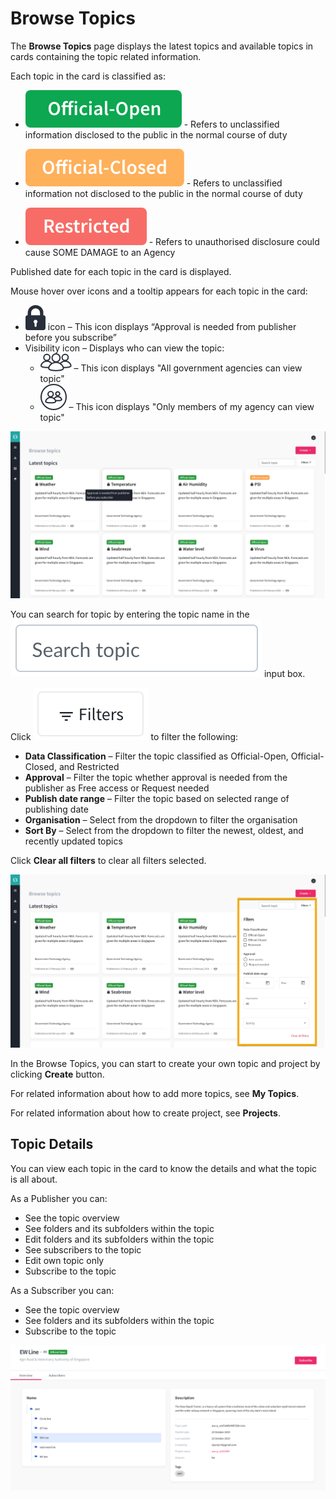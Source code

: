 
# Browse Topics

The **Browse Topics** page displays the latest topics and available topics in cards containing the topic related information. 

Each topic in the card is classified as:

- ![Image not Availabler](icon1.png) - Refers to unclassified information disclosed to the public in the normal course of duty

- ![Image not Available](icon2.png) - Refers to unclassified information not disclosed to the public in the normal course of duty

- ![Image not Available](icon3.png) - Refers to unauthorised disclosure could cause SOME DAMAGE to an Agency

Published date for each topic in the card is displayed. 

Mouse hover over icons and a tooltip appears for each topic in the card: 

- ![Image not Available](icon4.png) icon – This icon displays “Approval is needed from publisher before you subscribe” 
- Visibility icon – Displays who can view the topic: 
  - ![Image not Available](icon5.png) – This icon displays "All government agencies can view topic"
  - ![Image not Available](icon6.png) – This icon displays "Only members of my agency can view topic" 
  
![Image not Available](Fig28.png)   

You can search for topic by entering the topic name in the ![Image not Available](icon7.png) input box. 

Click ![Image not Available](icon8.png) to filter the following:

- **Data Classification** – Filter the topic classified as Official-Open, Official-Closed, and Restricted
- **Approval** – Filter the topic whether approval is needed from the publisher as Free access or Request needed
- **Publish date range** – Filter the topic based on selected range of publishing date
- **Organisation** – Select from the dropdown to filter the organisation 
- **Sort By** – Select from the dropdown to filter the newest, oldest, and recently updated topics

Click **Clear all filters** to clear all filters selected.

![Image not Available](Fig29.png)


In the Browse Topics, you can start to create your own topic and project by clicking **Create** button. 

For related information about how to add more topics, see **My Topics**. 

For related information about how to create project, see **Projects**.

## Topic Details

You can view each topic in the card to know the details and what the topic is all about. 

As a Publisher you can:

- See the topic overview
- See folders and its subfolders within the topic
- Edit folders and its subfolders within the topic
- See subscribers to the topic
- Edit own topic only
- Subscribe to the topic

As a Subscriber you can:

- See the topic overview
- See folders and its subfolders within the topic
- Subscribe to the topic

![Image not Available](Fig30.png)





